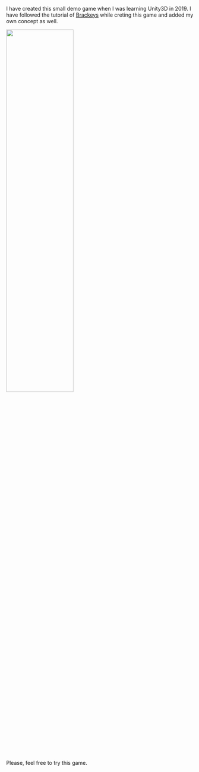 I have created this small demo game when I was learning Unity3D in 2019. I have followed the tutorial of 
<a href="https://www.youtube.com/watch?v=3g5_8sE18tQ&t=2327s" target="_blank">Brackeys</a> while creting this game and added my own concept
as well. 

<img src="https://repository-images.githubusercontent.com/236119976/1dd7a780-7f13-11ea-99f4-99c94731d721" height="50%" width="60%"/>

Please, feel free to try this game.
